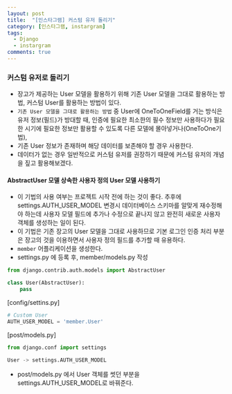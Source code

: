 ```yaml
---
layout: post
title:  "[인스타그램] 커스텀 유저 돌리기"
category: [인스타그램, instargram]
tags:
  - Django
  - instargram
comments: true
---
```


### 커스텀 유저로 돌리기
- 장고가 제공하는 User 모델을 활용하기 위해 기존 User 모델을 그대로 활용하는 방법, 커스텀 User를 활용하는 방법이 있다.
- `기존 User 모델을 그대로 활용하는 방법` 중 User에 OneToOneField를 거는 방식은 유저 정보(필드)가 방대할 때, 인증에 필요한 최소한의 필수 정보만 사용하다가 필요한 시기에 필요한 정보만 활용할 수 있도록 다른 모델에 몰아넣거나(OneToOne기법),
- 기존 User 정보가 존재하며 해당 데이터를 보존해야 할 경우 사용한다.  
- 데이터가 없는 경우 일반적으로 커스텀 유저를 권장하기 때문에 커스텀 유저의 개념을 짚고 활용해보겠다.

#### AbstractUser 모델 상속한 사용자 정의 User 모델 사용하기
- 이 기법의 사용 여부는 프로젝트 시작 전에 하는 것이 좋다. 추후에 settings.AUTH_USER_MODEL 변경시 데이터베이스 스키마를 알맞게 재수정해야 하는데 사용자 모델 필드에 추가나 수정으로 끝나지 않고 완전히 새로운 사용자 객체를 생성하는 일이 된다.
- 이 기법은 기존 장고의 User 모델을 그대로 사용하므로 기본 로그인 인증 처리 부분은 장고의 것을 이용하면서 사용자 정의 필드를 추가할 때 유용하다.
- `member` 어플리케이션을 생성한다.
- settings.py 에 등록 후, member/models.py 작성

```python
from django.contrib.auth.models import AbstractUser

class User(AbstractUser):
    pass
```

[config/settins.py]
```python
# Custom User
AUTH_USER_MODEL = 'member.User'
```

[post/models.py]
```python
from django.conf import settings

User -> settings.AUTH_USER_MODEL
```
- post/models.py 에서 User 객체를 썻던 부분을 settings.AUTH_USER_MODEL로 바꿔준다.
